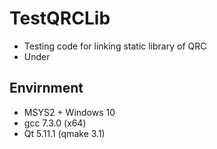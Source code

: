 # TestQRCLib
- Testing code for linking static library of QRC
- Under 

## Envirnment
- MSYS2 + Windows 10
- gcc 7.3.0 (x64)
- Qt 5.11.1 (qmake 3.1)

